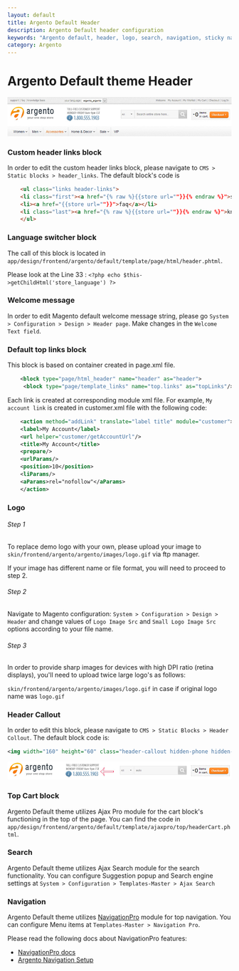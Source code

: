 ```yaml
---
layout: default
title: Argento Default Header
description: Argento Default header configuration
keywords: "Argento default, header, logo, search, navigation, sticky navigation"
category: Argento
---
```


# Argento Default theme Header

![Argento default theme header](/images/argento/default/header.jpg)

### Custom header links block

In order to edit the custom header links block, please navigate to `CMS > Static blocks > header_links`. The default block's code is

```html
    <ul class="links header-links">
    <li class="first"><a href="{% raw %}{{store url=""}}{% endraw %}">support</a></li>
    <li><a href="{{store url=""}}">faq</a></li>
    <li class="last"><a href="{% raw %}{{store url=""}}{% endraw %}">knowledge base</a></li>
    </ul>
```

### Language switcher block

The call of this block is located in `app/design/frontend/argento/default/template/page/html/header.phtml`.

Please look at the Line 33 : `<?php echo $this->getChildHtml('store_language') ?>`

### Welcome message

In order to edit Magento default welcome message string, please go `System > Configuration > Design > Header page`. Make changes in the `Welcome Text field`. 

### Default top links block

This block is based on container created in page.xml file.

```xml
    <block type="page/html_header" name="header" as="header">
     <block type="page/template_links" name="top.links" as="topLinks"/>
```

Each link is created at corresponding module xml file. For example, `My account link` is created in customer.xml file with the following code:

```xml
    <action method="addLink" translate="label title" module="customer">
    <label>My Account</label>
    <url helper="customer/getAccountUrl"/>
    <title>My Account</title>
    <prepare/>
    <urlParams/>
    <position>10</position>
    <liParams/>
    <aParams>rel="nofollow"</aParams>
    </action>
```

### Logo

###### Step 1

To replace demo logo with your own, please upload your image to
`skin/frontend/argento/argento/images/logo.gif` via ftp manager.

If your image has different name or file format, you will need to proceed to step 2.

###### Step 2

Navigate to Magento configuration: `System > Configuration > Design > Header` and
change values of `Logo Image Src` and `Small Logo Image Src` options according
to your file name.

###### Step 3

In order to provide sharp images for devices with high DPI ratio (retina displays),
you'll need to upload twice large logo's as follows:

`skin/frontend/argento/argento/images/logo.gif` in case if original logo
name was `logo.gif`

### Header Callout

In order to edit this block, please navigate to `CMS > Static Blocks > Header Collout`.
The default block code is:

```xml
<img width="160" height="60" class="header-callout hidden-phone hidden-tablet" src="{% raw %}{{skin url="images/media/callout_customer_support.gif"}}{% endraw %}" alt="Toll-Free Customer Support 24/7" style="margin: 5px 0 0 50px; max-width: 180px; max-height: 80px;"/>
```

![Argento default theme header callout](/images/argento/default/header-callout.jpg)

### Top Cart block

Argento Default theme utilizes Ajax Pro module for the cart block's functioning in the top of the page. You can find the code in `app/design/frontend/argento/default/template/ajaxpro/top/headerCart.phtml`.

### Search

Argento Default theme utilizes Ajax Search module for the search functionality. You can
configure Suggestion popup and Search engine settings at
`System > Configuration > Templates-Master > Ajax Search`

### Navigation

Argento Default theme utilizes [NavigationPro](/navigationpro/) module for top navigation.
You can configure Menu items at `Templates-Master > Navigation Pro`.

Please read the following docs about NavigationPro features:

- [NavigationPro docs](/navigationpro/)
- [Argento Navigation Setup](/argento/navigation-setup/)


